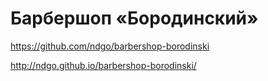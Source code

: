 # Барбершоп «Бородинский»

https://github.com/ndgo/barbershop-borodinski

http://ndgo.github.io/barbershop-borodinski/
